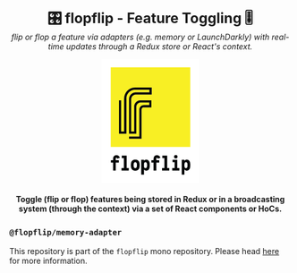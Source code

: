 <p align="center">
  <b style="font-size: 25px">🎛 flopflip - Feature Toggling 🎚</b><br />
  <i>flip or flop a feature via adapters (e.g. memory or LaunchDarkly) with real-time updates through a Redux store or React's context.</i>
</p>

<p align="center">
  <img alt="Logo" src="https://raw.githubusercontent.com/tdeekens/flopflip/master/logo.png" /><br /><br />
  <b>Toggle (flip or flop) features being stored in Redux or in a broadcasting system (through the context) via a set of React components or HoCs.</b>
</p>

### `@flopflip/memory-adapter`

This repository is part of the `flopflip` mono repository. Please head [here](https://github.com/tdeekens/flopflip) for more information.
